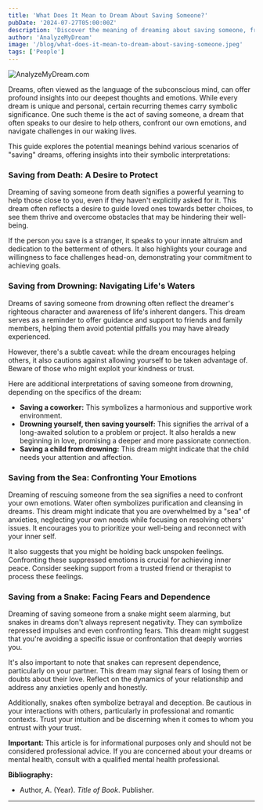 ```yaml
---
title: 'What Does It Mean to Dream About Saving Someone?'
pubDate: '2024-07-27T05:00:00Z'
description: 'Discover the meaning of dreaming about saving someone, from saving them from death to rescuing them from a snake.'
author: 'AnalyzeMyDream'
image: '/blog/what-does-it-mean-to-dream-about-saving-someone.jpeg'
tags: ['People']
---
```


![AnalyzeMyDream.com](/blog/what-does-it-mean-to-dream-about-saving-someone.jpeg)


Dreams, often viewed as the language of the subconscious mind, can offer profound insights into our deepest thoughts and emotions. While every dream is unique and personal, certain recurring themes carry symbolic significance. One such theme is the act of saving someone, a dream that often speaks to our desire to help others, confront our own emotions, and navigate challenges in our waking lives. 

This guide explores the potential meanings behind various scenarios of "saving" dreams, offering insights into their symbolic interpretations:

### Saving from Death: A Desire to Protect

Dreaming of saving someone from death signifies a powerful yearning to help those close to you, even if they haven't explicitly asked for it. This dream often reflects a desire to guide loved ones towards better choices, to see them thrive and overcome obstacles that may be hindering their well-being.

If the person you save is a stranger, it speaks to your innate altruism and dedication to the betterment of others. It also highlights your courage and willingness to face challenges head-on, demonstrating your commitment to achieving goals. 

### Saving from Drowning: Navigating Life's Waters

Dreams of saving someone from drowning often reflect the dreamer's righteous character and awareness of life's inherent dangers. This dream serves as a reminder to offer guidance and support to friends and family members, helping them avoid potential pitfalls you may have already experienced.

However, there's a subtle caveat: while the dream encourages helping others, it also cautions against allowing yourself to be taken advantage of. Beware of those who might exploit your kindness or trust. 

Here are additional interpretations of saving someone from drowning, depending on the specifics of the dream:

- **Saving a coworker:** This symbolizes a harmonious and supportive work environment.
- **Drowning yourself, then saving yourself:** This signifies the arrival of a long-awaited solution to a problem or project. It also heralds a new beginning in love, promising a deeper and more passionate connection.
- **Saving a child from drowning:** This dream might indicate that the child needs your attention and affection.

### Saving from the Sea: Confronting Your Emotions

Dreaming of rescuing someone from the sea signifies a need to confront your own emotions. Water often symbolizes purification and cleansing in dreams. This dream might indicate that you are overwhelmed by a "sea" of anxieties, neglecting your own needs while focusing on resolving others' issues. It encourages you to prioritize your well-being and reconnect with your inner self.

It also suggests that you might be holding back unspoken feelings. Confronting these suppressed emotions is crucial for achieving inner peace. Consider seeking support from a trusted friend or therapist to process these feelings.

### Saving from a Snake: Facing Fears and Dependence

Dreaming of saving someone from a snake might seem alarming, but snakes in dreams don't always represent negativity. They can symbolize repressed impulses and even confronting fears. This dream might suggest that you're avoiding a specific issue or confrontation that deeply worries you.

It's also important to note that snakes can represent dependence, particularly on your partner. This dream may signal fears of losing them or doubts about their love. Reflect on the dynamics of your relationship and address any anxieties openly and honestly.

Additionally, snakes often symbolize betrayal and deception. Be cautious in your interactions with others, particularly in professional and romantic contexts. Trust your intuition and be discerning when it comes to whom you entrust with your trust.

**Important:** This article is for informational purposes only and should not be considered professional advice. If you are concerned about your dreams or mental health, consult with a qualified mental health professional.

**Bibliography:**

* Author, A. (Year). *Title of Book*. Publisher.

---